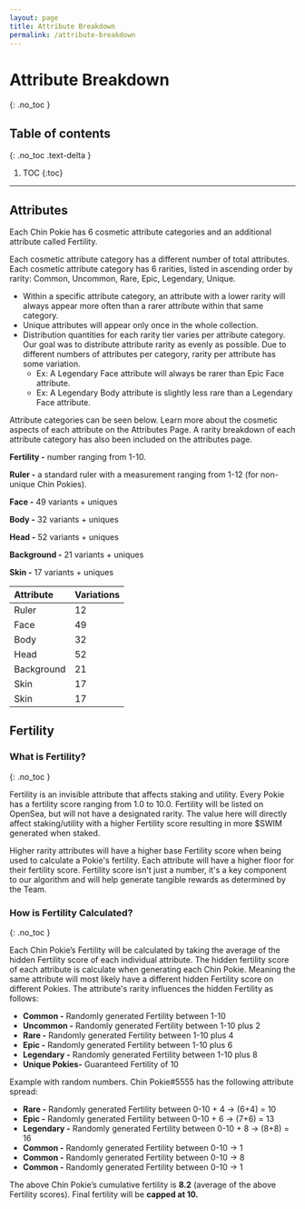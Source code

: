 ```yaml
---
layout: page
title: Attribute Breakdown
permalink: /attribute-breakdown
---
```

# Attribute Breakdown 
{: .no_toc }

## Table of contents
{: .no_toc .text-delta }

1. TOC
{:toc}
---
## Attributes
Each Chin Pokie has 6 cosmetic attribute categories and an additional attribute called Fertility. 

Each cosmetic attribute category has a different number of total attributes.
Each cosmetic attribute category has 6 rarities, listed in ascending order by rarity: Common, Uncommon, Rare, Epic, Legendary, Unique.
- Within a specific attribute category, an attribute with a lower rarity will always appear more often than a rarer attribute within that same category. 
- Unique attributes will appear only once in the whole collection. 
- Distribution quantities for each rarity tier varies per attribute category. Our goal was to distribute attribute rarity as evenly as possible. Due to different numbers of attributes per category, rarity per attribute has some variation. 
  - Ex:  A Legendary Face attribute will always be rarer than Epic Face attribute. 
  - Ex: A Legendary Body attribute is slightly less rare than a Legendary Face attribute. 

Attribute categories can be seen below. Learn more about the cosmetic aspects of each attribute on the Attributes Page. A rarity breakdown of each attribute category has also been included on the attributes page. 

**Fertility -** number ranging from 1-10. 
    

**Ruler -** a standard ruler with a measurement ranging from 1-12 (for non-unique Chin Pokies). 

**Face -** 49 variants + uniques

**Body -** 32 variants + uniques

**Head -** 52 variants + uniques

**Background -** 21 variants + uniques

**Skin -** 17 variants + uniques

| Attribute        | Variations          |
|:-------------|:------------------|
| Ruler           | 12 | 
| Face | 49  | 
| Body           | 32      | 
| Head           | 52 | 
| Background           | 21 | 
| Skin           | 17 | 
| Skin           | 17 | 


## Fertility

### What is Fertility?
{: .no_toc }


Fertility is an invisible attribute that affects staking and utility. 
Every Pokie has a fertility score ranging from 1.0 to 10.0. 
Fertility will be listed on OpenSea, but will not have a designated rarity. 
The value here will directly affect staking/utility with a higher Fertility score resulting in more \$SWIM generated when staked. 


Higher rarity attributes will have a higher base Fertility score when being used to calculate a Pokie's fertility. 
Each attribute will have a higher floor for their fertility score. Fertility score isn't just a number, it's a key component to our algorithm and will help generate tangible rewards as determined by the Team.



### How is Fertility Calculated?
{: .no_toc }


Each Chin Pokie’s Fertility will be calculated by taking the average of the hidden Fertility score of each individual attribute.
The hidden fertility score of each attribute is calculate when generating each Chin Pokie. Meaning the same attribute will most likely have a different hidden Fertility score on different Pokies. The attribute's rarity influences the hidden Fertility as follows:
- **Common -** Randomly generated Fertility between 1-10
- **Uncommon -** Randomly generated Fertility between 1-10 plus 2
- **Rare -** Randomly generated Fertility between 1-10  plus 4
- **Epic -** Randomly generated Fertility between 1-10 plus 6
- **Legendary -** Randomly generated Fertility between 1-10 plus 8
- **Unique Pokies-** Guaranteed Fertility of 10

Example with random numbers.
Chin Pokie#5555 has the following attribute spread:
 - **Rare -**  Randomly generated Fertility between 0-10 + 4 -> (6+4) = 10
 - **Epic -** Randomly generated Fertility between 0-10 + 6 -> (7+6) = 13
 - **Legendary -** Randomly generated Fertility between 0-10 + 8 -> (8+8) = 16
 - **Common -** Randomly generated Fertility between 0-10 -> 1
 - **Common -** Randomly generated Fertility between 0-10 -> 8
 - **Common -** Randomly generated Fertility between 0-10 -> 1
 
The above Chin Pokie’s cumulative fertility is **8.2** (average of the above Fertility scores). 
Final fertility will be **capped at 10.** 